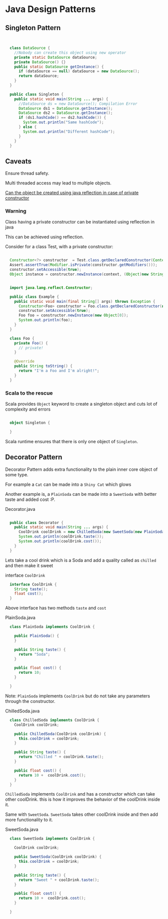 # Java Design Patterns

## Singleton Pattern

```java


  class DataSource {
    //Nobody can create this object using new operator
    private static DataSource dataSource;
    private DataSource() {}
    public static DataSource getInstance() {
      if (dataSource == null) dataSource = new DataSource();
      return dataSource;
    }
  }

```


```java
  public class Singleton {
    public static void main(String ... args) {
      //DataSource ds = new DataSource(); Compilation Error
      DataSource ds1 = DataSource.getInstance();
      DataSource ds2 = DataSource.getInstance();
      if (ds1.hashCode() == ds2.hashCode()) {
        System.out.println("Same hashCode");
      } else {
        System.out.println("Different hashCode");
      }
    }
  }
```

## Caveats

Ensure thread safety.

Multi threaded access may lead to multiple objects.

[Can the object be created using java reflection in case of private constructor](http://stackoverflow.com/questions/2599440/how-can-i-access-a-private-constructor-of-a-class)


### Warning

Class having a private constructor can be instantiated using reflection in java

This can be achieved using reflection.

Consider for a class Test, with a private constructor:

```java

  Constructor<?> constructor  = Test.class.getDeclaredConstructor(Context.class, String[].class);
  Assert.assertTrue(Modifier.isPrivate(constructor.getModifiers()));
  constructor.setAccessible(true);
  Object instance = constructor.newInstance(context, (Object)new String[0]);

```

```java

  import java.lang.reflect.Constructor;

  public class Example {
    public static void main(final String[] args) throws Exception {
      Constructor<Foo> constructor = Foo.class.getDeclaredConstructor(new Class[0]);
      constructor.setAccessible(true);
      Foo foo = constructor.newInstance(new Object[0]);
      System.out.println(foo);
    }
  }

  class Foo {
    private Foo() {
      // private!
    }

    @Override
    public String toString() {
      return "I'm a Foo and I'm alright!";
    }
  }

```

### Scala to the rescue

Scala provides `Object` keyword to create a singleton object and cuts lot of complexity and errors

```scala

  object Singleton {

  }

```

Scala runtime ensures that there is only one object of `Singleton`.

## Decorator Pattern

Decorator Pattern adds extra functionality to the plain inner core object of some type.

For example a `Cat` can be made into a `Shiny Cat` which glows

Another example is, a `PlainSoda` can be made into a `SweetSoda` with better taste and added cost :P.

Decorator.java
```java

  public class Decorator {
    public static void main(String ... args) {
      CoolDrink coolDrink = new ChilledSoda(new SweetSoda(new PlainSoda()));
      System.out.println(coolDrink.taste());
      System.out.println(coolDrink.cost());
    }
  }

```

Lets take a cool drink which is a Soda and add a quality called as `chilled` and then make it sweet

interface `CoolDrink`
```java
  interface CoolDrink {
    String taste();
    float cost();
  }
```
Above interface has two methods `taste` and `cost`


PlainSoda.java
```java
  class PlainSoda implements CoolDrink {

    public PlainSoda() {
    }

    public String taste() {
      return "Soda";
    }

    public float cost() {
      return 10;
    }

  }
```

Note: `PlainSoda` implements `CoolDrink` but do not take any parameters through the constructor.


ChilledSoda.java
```java
  class ChilledSoda implements CoolDrink {
    CoolDrink coolDrink;

    public ChilledSoda(CoolDrink coolDrink) {
      this.coolDrink = coolDrink;
    }

    public String taste() {
      return "Chilled " + coolDrink.taste();
    }

    public float cost() {
      return 10 +  coolDrink.cost();
    }
  }
```

`ChilledSoda` implements `CoolDrink` and has a constructor which can take other coolDrink. this is how it improves the behavior of the coolDrink inside it.

Same with `SweetSoda`. `SweetSoda` takes other coolDrink inside and then add more functionality to it.

SweetSoda.java
```java
  class SweetSoda implements CoolDrink {

    CoolDrink coolDrink;

    public SweetSoda(CoolDrink coolDrink) {
      this.coolDrink = coolDrink;
    }

    public String taste() {
      return "Sweet " + coolDrink.taste();
    }

    public float cost() {
      return 10 +  coolDrink.cost();
    }

  }
```
